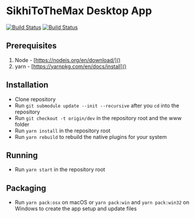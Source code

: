 SikhiToTheMax Desktop App
=========================

[![Build Status](https://api.travis-ci.org/KhalisFoundation/sttm-desktop.svg?branch=release)](https://travis-ci.org/KhalisFoundation/sttm-desktop) [![Build Status](https://ci.appveyor.com/api/projects/status/github/khalisfoundation/sttm-desktop?branch=release&svg=true)](https://ci.appveyor.com/project/navdeepsinghkhalsa/sttm-desktop)

## Prerequisites
 1. Node - [https://nodejs.org/en/download/]()
 2. yarn - [https://yarnpkg.com/en/docs/install]()
 
## Installation
 * Clone repository
 * Run `git submodule update --init --recursive` after you `cd` into the repository
 * Run `git checkout -t origin/dev` in the repository root and the www folder
 * Run `yarn install` in the repository root
 * Run `yarn rebuild` to rebuild the native plugins for your system

## Running
 * Run `yarn start` in the repository root

## Packaging
 * Run `yarn pack:osx` on macOS or `yarn pack:win` and `yarn pack:win32` on Windows to create the app setup and update files
